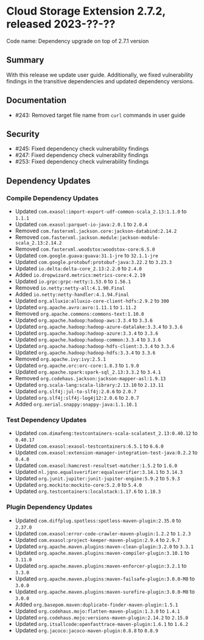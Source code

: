 # Cloud Storage Extension 2.7.2, released 2023-??-??

Code name: Dependency upgrade on top of 2.7.1 version

## Summary

With this release we update user guide. Additionally, we fixed vulnerability findings in the transitive dependencies and updated dependency versions.

## Documentation

* #243: Removed target file name from `curl` commands in user guide

## Security

* #245: Fixed dependency check vulnerability findings
* #247: Fixed dependency check vulnerability findings
* #253: Fixed dependency check vulnerability findings

## Dependency Updates

### Compile Dependency Updates

* Updated `com.exasol:import-export-udf-common-scala_2.13:1.1.0` to `1.1.1`
* Updated `com.exasol:parquet-io-java:2.0.1` to `2.0.4`
* Removed `com.fasterxml.jackson.core:jackson-databind:2.14.2`
* Removed `com.fasterxml.jackson.module:jackson-module-scala_2.13:2.14.2`
* Removed `com.fasterxml.woodstox:woodstox-core:6.5.0`
* Updated `com.google.guava:guava:31.1-jre` to `32.1.1-jre`
* Updated `com.google.protobuf:protobuf-java:3.22.2` to `3.23.3`
* Updated `io.delta:delta-core_2.13:2.2.0` to `2.4.0`
* Added `io.dropwizard.metrics:metrics-core:4.2.19`
* Updated `io.grpc:grpc-netty:1.53.0` to `1.56.1`
* Removed `io.netty:netty-all:4.1.90.Final`
* Added `io.netty:netty-handler:4.1.94.Final`
* Updated `org.alluxio:alluxio-core-client-hdfs:2.9.2` to `300`
* Updated `org.apache.avro:avro:1.11.1` to `1.11.2`
* Removed `org.apache.commons:commons-text:1.10.0`
* Updated `org.apache.hadoop:hadoop-aws:3.3.4` to `3.3.6`
* Updated `org.apache.hadoop:hadoop-azure-datalake:3.3.4` to `3.3.6`
* Updated `org.apache.hadoop:hadoop-azure:3.3.4` to `3.3.6`
* Updated `org.apache.hadoop:hadoop-common:3.3.4` to `3.3.6`
* Updated `org.apache.hadoop:hadoop-hdfs-client:3.3.4` to `3.3.6`
* Updated `org.apache.hadoop:hadoop-hdfs:3.3.4` to `3.3.6`
* Removed `org.apache.ivy:ivy:2.5.1`
* Updated `org.apache.orc:orc-core:1.8.3` to `1.9.0`
* Updated `org.apache.spark:spark-sql_2.13:3.3.2` to `3.4.1`
* Removed `org.codehaus.jackson:jackson-mapper-asl:1.9.13`
* Updated `org.scala-lang:scala-library:2.13.10` to `2.13.11`
* Updated `org.slf4j:jul-to-slf4j:2.0.6` to `2.0.7`
* Updated `org.slf4j:slf4j-log4j12:2.0.6` to `2.0.7`
* Added `org.xerial.snappy:snappy-java:1.1.10.1`

### Test Dependency Updates

* Updated `com.dimafeng:testcontainers-scala-scalatest_2.13:0.40.12` to `0.40.17`
* Updated `com.exasol:exasol-testcontainers:6.5.1` to `6.6.0`
* Updated `com.exasol:extension-manager-integration-test-java:0.2.2` to `0.4.0`
* Updated `com.exasol:hamcrest-resultset-matcher:1.5.2` to `1.6.0`
* Updated `nl.jqno.equalsverifier:equalsverifier:3.14.1` to `3.14.3`
* Updated `org.junit.jupiter:junit-jupiter-engine:5.9.2` to `5.9.3`
* Updated `org.mockito:mockito-core:5.2.0` to `5.4.0`
* Updated `org.testcontainers:localstack:1.17.6` to `1.18.3`

### Plugin Dependency Updates

* Updated `com.diffplug.spotless:spotless-maven-plugin:2.35.0` to `2.37.0`
* Updated `com.exasol:error-code-crawler-maven-plugin:1.2.2` to `1.2.3`
* Updated `com.exasol:project-keeper-maven-plugin:2.9.4` to `2.9.7`
* Updated `org.apache.maven.plugins:maven-clean-plugin:3.2.0` to `3.3.1`
* Updated `org.apache.maven.plugins:maven-compiler-plugin:3.10.1` to `3.11.0`
* Updated `org.apache.maven.plugins:maven-enforcer-plugin:3.2.1` to `3.3.0`
* Updated `org.apache.maven.plugins:maven-failsafe-plugin:3.0.0-M8` to `3.0.0`
* Updated `org.apache.maven.plugins:maven-surefire-plugin:3.0.0-M8` to `3.0.0`
* Added `org.basepom.maven:duplicate-finder-maven-plugin:1.5.1`
* Updated `org.codehaus.mojo:flatten-maven-plugin:1.3.0` to `1.4.1`
* Updated `org.codehaus.mojo:versions-maven-plugin:2.14.2` to `2.15.0`
* Updated `org.itsallcode:openfasttrace-maven-plugin:1.6.1` to `1.6.2`
* Updated `org.jacoco:jacoco-maven-plugin:0.8.8` to `0.8.9`
